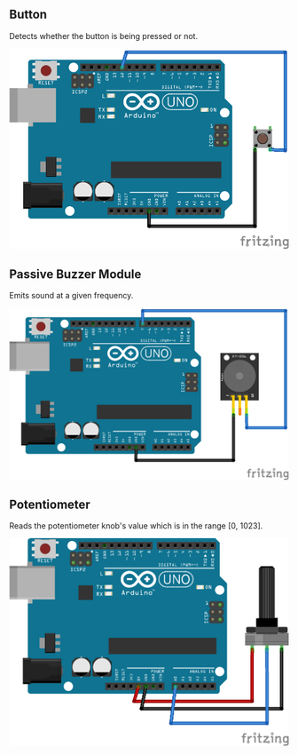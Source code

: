 ## Button

Detects whether the button is being pressed or not.

![Button Schematic](/Components/button/Schematic_bb.png)

<!--../Components/button/button.ino-->

## Passive Buzzer Module

Emits sound at a given frequency.

![Passive Buzzer Module Schematic](/Components/passive_buzzer_module/Schematic_bb.png)

<!--../Components/passive_buzzer_module/passive_buzzer_module.ino-->

## Potentiometer

Reads the potentiometer knob's value which is in the range [0, 1023].

![Potentiometer Schematic](/Components/potentiometer/Schematic_bb.png)

<!--../Components/potentiometer/potentiometer.ino-->